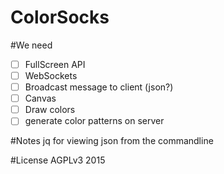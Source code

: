 ColorSocks
==========

#We need
- [ ] FullScreen API
- [ ] WebSockets
 - [ ] Broadcast message to client (json?)
- [ ] Canvas
 - [ ] Draw colors
 - [ ] generate color patterns on server

#Notes
jq for viewing json from the commandline

#License
AGPLv3 2015

